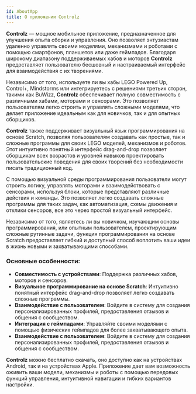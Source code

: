 ```yaml
---
id: AboutApp
title: О приложении Controlz
---
```


**Controlz** — мощное мобильное приложение, предназначенное для улучшения опыта сборки и управления. Оно позволяет энтузиастам удаленно управлять своими моделями, механизмами и роботами с помощью смартфонов, планшетов или даже геймпадов. Благодаря широкому диапазону поддерживаемых хабов и моторов **Controlz** предоставляет пользователю бесшовный и настраиваемый интерфейс для взаимодействия с их творениями.

Независимо от того, используете ли вы хабы LEGO Powered Up, Control+, Mindstorms или интегрируетесь с решениями третьих сторон, такими как BuWizz, **Controlz** обеспечивает полную совместимость с различными хабами, моторами и сенсорами. Это позволяет пользователям легко строить и управлять сложными моделями, что делает приложение идеальным как для новичков, так и для опытных сборщиков.

**Controlz** также поддерживает визуальный язык программирования на основе Scratch, позволяя пользователям создавать как простые, так и сложные программы для своих LEGO моделей, механизмов и роботов. Этот интуитивно понятный интерфейс drag-and-drop позволяет сборщикам всех возрастов и уровней навыков проектировать пользовательские поведения для своих творений без необходимости писать традиционный код.

С помощью визуальной среды программирования пользователи могут строить логику, управлять моторами и взаимодействовать с сенсорами, используя блоки, которые представляют различные действия и команды. Это позволяет легко создавать сложные программы для таких задач, как автоматизация, схемы движения и отклики сенсоров, все это через простой визуальный интерфейс.

Независимо от того, являетесь ли вы новичком, изучающим основы программирования, или опытным пользователем, проектирующим сложные рутинные задачи, функция программирования на основе Scratch предоставляет гибкий и доступный способ воплотить ваши идеи в жизнь новыми и захватывающими способами.

### Основные особенности:
- **Совместимость с устройствами**: Поддержка различных хабов, моторов и сенсоров.
- **Визуальное программирование на основе Scratch**: Интуитивно понятный интерфейс drag-and-drop позволяет легко создавать сложные программы.
- **Взаимодействие с пользователем**: Войдите в систему для создания персонализированных профилей, предоставления отзывов и общения с сообществом.
- **Интеграция с геймпадами**: Управляйте своими моделями с помощью физических геймпадов для более захватывающего опыта.
- **Взаимодействие с пользователем**: Войдите в систему для создания персонализированных профилей, предоставления отзывов и общения с сообществом.

**Controlz** можно бесплатно скачать, оно доступно как на устройствах Android, так и на устройствах Apple. Приложение дает вам возможность оживить ваши модели, механизмы и роботы с помощью передовых функций управления, интуитивной навигации и гибких вариантов настройки.
